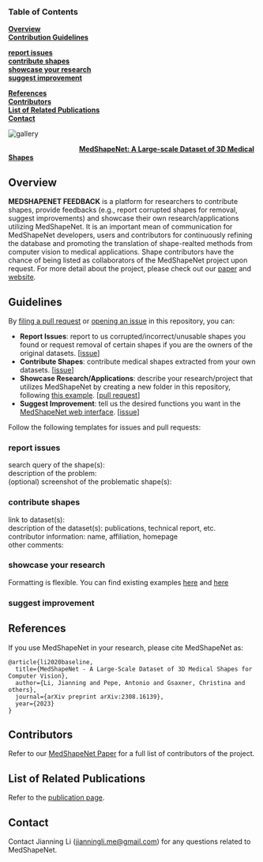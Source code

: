 ### Table of Contents
**[Overview](#Overview)**<br>
**[Contribution Guidelines](#Guidelines)**<br>

**[report issues](#report-issues)**<br>
**[contribute shapes](#contribute-shapes)**<br>
**[showcase your research](#showcase-your-research)**<br>
**[suggest improvement](#suggest-improvement)**<br>

**[References](#References)**<br>
**[Contributors](#Contributors)**<br>
**[List of Related Publications](#List-of-Related-Publications)**<br>
**[Contact](#Contact)**<br>

![gallery](https://github.com/Jianningli/medshapenet-feedback/blob/main/assets/shape_gallery.png)

&emsp;  &emsp; &emsp;  &emsp;  &emsp; &emsp; &emsp; &emsp;  **[MedShapeNet: A Large-scale Dataset of 3D Medical Shapes](https://arxiv.org/pdf/2308.16139.pdf)** 

## Overview

**MEDSHAPENET FEEDBACK** is a platform for researchers to contribute shapes, provide feedbacks (e.g., report corrupted shapes for removal, suggest improvements) and showcase their own research/applications utilizing MedShapeNet. It is an important mean of communication for MedShapeNet developers, users and contributors for continuously refining the database and promoting the translation of shape-realted methods from computer vision to medical applications. Shape contributors have the chance of being listed as collaborators of the MedShapeNet project upon request. For more detail about the project, please check out our [paper](https://arxiv.org/pdf/2308.16139.pdf) and [website](https://medshapenet-ikim.streamlit.app/).


## Guidelines 
By [filing a pull request](https://github.com/Jianningli/medshapenet-feedback/pulls) or [opening an issue](https://github.com/Jianningli/medshapenet-feedback/issues) in this repository, you can:


* **Report Issues**: report to us corrupted/incorrect/unusable shapes you found or request removal of certain shapes if you are the owners of the original datasets. [[issue](https://github.com/Jianningli/medshapenet-feedback/issues)]  <br>
*  **Contribute Shapes**: contribute medical shapes extracted from your own datasets. [[issue](https://github.com/Jianningli/medshapenet-feedback/issues)] <br>
* **Showcase Research/Applications**: describe your research/project that utilizes MedShapeNet by creating a new folder in this repository, following [this example](https://github.com/Jianningli/medshapenet-feedback/tree/main/example-research-featuring-medshapenet). [[pull request](https://github.com/Jianningli/medshapenet-feedback/pulls)] <br>
* **Suggest Improvement**: tell us the desired functions you want in the [MedShapeNet web interface](https://medshapenet-ikim.streamlit.app/). [[issue](https://github.com/Jianningli/medshapenet-feedback/issues)] <br>

Follow the following templates for issues and pull requests: <br>

### report issues
search query of the shape(s):<br>
description of the problem:<br>
(optional) screenshot of the problematic shape(s):  <br>

### contribute shapes
link to dataset(s): <br>
description of the dataset(s): publications, technical report, etc. <br>
contributor information: name, affiliation, homepage <br>
other comments: <br>

### showcase your research
Formatting is flexible. You can find existing examples  [here](https://github.com/Jianningli/medshapenet-feedback/tree/main/anatomy-completor) and [here](https://github.com/Jianningli/medshapenet-feedback/tree/main/forensic-facial-reconstruction)  <br>

### suggest improvement


## References 

If you use MedShapeNet in your research, please cite MedShapeNet as:

```
@article{li2020baseline,
  title={MedShapeNet - A Large-Scale Dataset of 3D Medical Shapes for Computer Vision},
  author={Li, Jianning and Pepe, Antonio and Gsaxner, Christina and others},
  journal={arXiv preprint arXiv:2308.16139},
  year={2023}
}
```

## Contributors 
Refer to our [MedShapeNet Paper](https://arxiv.org/pdf/2308.16139.pdf) for a full list of contributors of the project.

## List of Related Publications

Refer to the [publication page](https://proj-page.github.io/medshapenet_publications.html).

## Contact 
Contact Jianning Li (jianningli.me@gmail.com) for any questions related to MedShapeNet.



